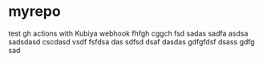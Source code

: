 # myrepo
test gh actions with Kubiya webhook
fhfgh
cggch
fsd
sadas
sadfa
asdsa
sadsdasd
cscdasd
vsdf
fsfdsa
das
sdfsd
dsaf
dasdas
gdfgfdsf
dsass
gdfg
sad
